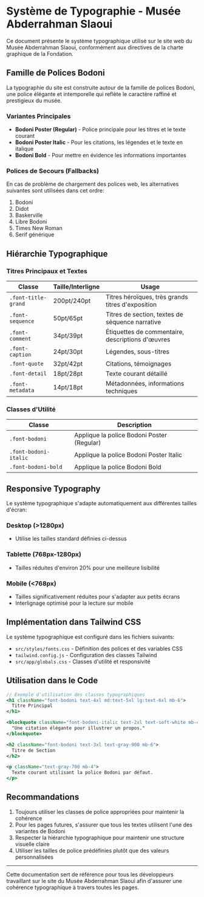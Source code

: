 # Système de Typographie - Musée Abderrahman Slaoui

Ce document présente le système typographique utilisé sur le site web du Musée Abderrahman Slaoui, conformément aux directives de la charte graphique de la Fondation.

## Famille de Polices Bodoni

La typographie du site est construite autour de la famille de polices Bodoni, une police élégante et intemporelle qui reflète le caractère raffiné et prestigieux du musée.

### Variantes Principales

- **Bodoni Poster (Regular)** - Police principale pour les titres et le texte courant
- **Bodoni Poster Italic** - Pour les citations, les légendes et le texte en italique
- **Bodoni Bold** - Pour mettre en évidence les informations importantes

### Polices de Secours (Fallbacks)

En cas de problème de chargement des polices web, les alternatives suivantes sont utilisées dans cet ordre:
1. Bodoni
2. Didot
3. Baskerville
4. Libre Bodoni
5. Times New Roman
6. Serif générique

## Hiérarchie Typographique

### Titres Principaux et Textes

| Classe              | Taille/Interligne | Usage                                           |
|---------------------|-------------------|--------------------------------------------------|
| `.font-title-grand` | 200pt/240pt       | Titres héroïques, très grands titres d'exposition |
| `.font-sequence`    | 50pt/65pt         | Titres de section, textes de séquence narrative  |
| `.font-comment`     | 34pt/39pt         | Étiquettes de commentaire, descriptions d'œuvres  |
| `.font-caption`     | 24pt/30pt         | Légendes, sous-titres                            |
| `.font-quote`       | 32pt/42pt         | Citations, témoignages                           |
| `.font-detail`      | 18pt/28pt         | Texte courant détaillé                           |
| `.font-metadata`    | 14pt/18pt         | Métadonnées, informations techniques             |

### Classes d'Utilité

| Classe               | Description                                     |
|----------------------|-------------------------------------------------|
| `.font-bodoni`       | Applique la police Bodoni Poster (Regular)      |
| `.font-bodoni-italic`| Applique la police Bodoni Poster Italic         |
| `.font-bodoni-bold`  | Applique la police Bodoni Bold                  |

## Responsive Typography

Le système typographique s'adapte automatiquement aux différentes tailles d'écran:

### Desktop (>1280px)
- Utilise les tailles standard définies ci-dessus

### Tablette (768px-1280px)
- Tailles réduites d'environ 20% pour une meilleure lisibilité

### Mobile (<768px)
- Tailles significativement réduites pour s'adapter aux petits écrans
- Interlignage optimisé pour la lecture sur mobile

## Implémentation dans Tailwind CSS

Le système typographique est configuré dans les fichiers suivants:
- `src/styles/fonts.css` - Définition des polices et des variables CSS
- `tailwind.config.js` - Configuration des classes Tailwind
- `src/app/globals.css` - Classes d'utilité et responsivité

## Utilisation dans le Code

```jsx
// Exemple d'utilisation des classes typographiques
<h1 className="font-bodoni text-4xl md:text-5xl lg:text-6xl mb-6">
  Titre Principal
</h1>

<blockquote className="font-bodoni-italic text-2xl text-soft-white mb-4">
  "Une citation élégante pour illustrer un propos."
</blockquote>

<h2 className="font-bodoni text-3xl text-gray-900 mb-6">
  Titre de Section
</h2>

<p className="text-gray-700 mb-4">
  Texte courant utilisant la police Bodoni par défaut.
</p>
```

## Recommandations

1. Toujours utiliser les classes de police appropriées pour maintenir la cohérence
2. Pour les pages futures, s'assurer que tous les textes utilisent l'une des variantes de Bodoni
3. Respecter la hiérarchie typographique pour maintenir une structure visuelle claire
4. Utiliser les tailles de police prédéfinies plutôt que des valeurs personnalisées

---

Cette documentation sert de référence pour tous les développeurs travaillant sur le site du Musée Abderrahman Slaoui afin d'assurer une cohérence typographique à travers toutes les pages. 